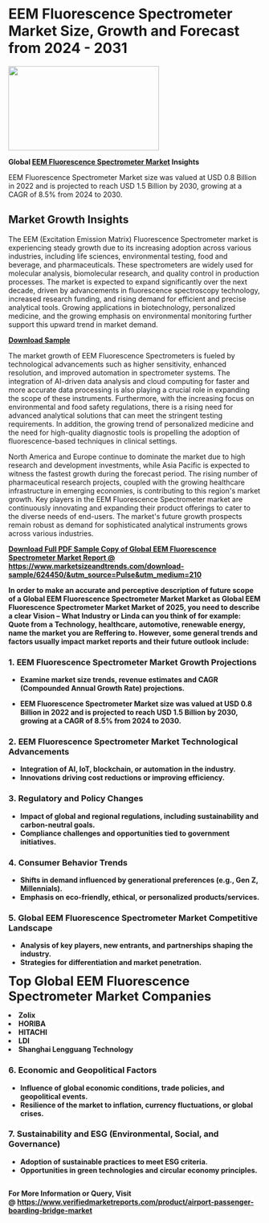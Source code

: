 <H1>EEM Fluorescence Spectrometer Market Size, Growth and Forecast from 2024 - 2031</H1><img class="aligncenter size-medium wp-image-584254" src="https://thirdeyenews.in/wp-content/uploads/2024/09/Global-Market-Research-300x168.jpeg" alt="" width="300" height="168" /><p><strong>Global&nbsp;<a href="https://www.marketsizeandtrends.com/download-sample/624450/&amp;utm_source=Pulse&amp;utm_medium=210">EEM Fluorescence Spectrometer Market</a> Insights</strong></p><p>EEM Fluorescence Spectrometer Market size was valued at USD 0.8 Billion in 2022 and is projected to reach USD 1.5 Billion by 2030, growing at a CAGR of 8.5% from 2024 to 2030.</p><p><h2>Market Growth Insights</h2> <p>The EEM (Excitation Emission Matrix) Fluorescence Spectrometer market is experiencing steady growth due to its increasing adoption across various industries, including life sciences, environmental testing, food and beverage, and pharmaceuticals. These spectrometers are widely used for molecular analysis, biomolecular research, and quality control in production processes. The market is expected to expand significantly over the next decade, driven by advancements in fluorescence spectroscopy technology, increased research funding, and rising demand for efficient and precise analytical tools. Growing applications in biotechnology, personalized medicine, and the growing emphasis on environmental monitoring further support this upward trend in market demand.</p> <p><strong><a href="#">Download Sample</a></strong></p> <p>The market growth of EEM Fluorescence Spectrometers is fueled by technological advancements such as higher sensitivity, enhanced resolution, and improved automation in spectrometer systems. The integration of AI-driven data analysis and cloud computing for faster and more accurate data processing is also playing a crucial role in expanding the scope of these instruments. Furthermore, with the increasing focus on environmental and food safety regulations, there is a rising need for advanced analytical solutions that can meet the stringent testing requirements. In addition, the growing trend of personalized medicine and the need for high-quality diagnostic tools is propelling the adoption of fluorescence-based techniques in clinical settings.</p> <p>North America and Europe continue to dominate the market due to high research and development investments, while Asia Pacific is expected to witness the fastest growth during the forecast period. The rising number of pharmaceutical research projects, coupled with the growing healthcare infrastructure in emerging economies, is contributing to this region's market growth. Key players in the EEM Fluorescence Spectrometer market are continuously innovating and expanding their product offerings to cater to the diverse needs of end-users. The market's future growth prospects remain robust as demand for sophisticated analytical instruments grows across various industries.</p> <p><strong><a href="#"></p><p><span class=""><strong>Download Full PDF Sample Copy of Global EEM Fluorescence Spectrometer Market Report</strong> @ <a href="https://www.marketsizeandtrends.com/download-sample/624450/&amp;utm_source=Pulse&amp;utm_medium=210" target="_blank">https://www.marketsizeandtrends.com/download-sample/624450/&amp;utm_source=Pulse&amp;utm_medium=210</a></span></p><p>In order to make an accurate and perceptive description of future scope of a Global&nbsp;EEM Fluorescence Spectrometer Market Market as Global&nbsp;EEM Fluorescence Spectrometer Market Market of 2025, you need to describe a clear Vision &ndash; What Industry or Linda can you think of for example: Quote from a Technology, healthcare, automotive, renewable energy, name the market you are Reffering to. However, some general trends and factors usually impact market reports and their future outlook include:</p><h3>1.&nbsp;<strong>EEM Fluorescence Spectrometer Market Growth Projections</strong></h3><ul><li>Examine market size trends, revenue estimates and CAGR (Compounded Annual Growth Rate) projections.</li><li><p>EEM Fluorescence Spectrometer Market size was valued at USD 0.8 Billion in 2022 and is projected to reach USD 1.5 Billion by 2030, growing at a CAGR of 8.5% from 2024 to 2030.</p></li></ul><h3>2.&nbsp;<strong>EEM Fluorescence Spectrometer Market Technological Advancements</strong></h3><ul><li>Integration of AI, IoT, blockchain, or automation in the industry.</li><li>Innovations driving cost reductions or improving efficiency.</li></ul><h3>3.&nbsp;<strong>Regulatory and Policy Changes</strong></h3><ul><li>Impact of global and regional regulations, including sustainability and carbon-neutral goals.</li><li>Compliance challenges and opportunities tied to government initiatives.</li></ul><h3>4.&nbsp;<strong>Consumer Behavior Trends</strong></h3><ul><li>Shifts in demand influenced by generational preferences (e.g., Gen Z, Millennials).</li><li>Emphasis on eco-friendly, ethical, or personalized products/services.</li></ul><h3>5.&nbsp;<strong>Global EEM Fluorescence Spectrometer Market Competitive Landscape</strong></h3><ul><li>Analysis of key players, new entrants, and partnerships shaping the industry.</li><li>Strategies for differentiation and market penetration.</li></ul><p data-pm-slice="1 1 []"><span style="color: inherit; font-family: inherit; font-size: 25px;">Top Global EEM Fluorescence Spectrometer Market Companies</span></p><div class="" data-test-id=""><p><li>Zolix</li><li> HORIBA</li><li> HITACHI</li><li> LDI</li><li> Shanghai Lengguang Technology</li></p></div><h3>6.&nbsp;<strong>Economic and Geopolitical Factors</strong></h3><ul><li>Influence of global economic conditions, trade policies, and geopolitical events.</li><li>Resilience of the market to inflation, currency fluctuations, or global crises.</li></ul><h3>7.&nbsp;<strong>Sustainability and ESG (Environmental, Social, and Governance)</strong></h3><ul><li>Adoption of sustainable practices to meet ESG criteria.</li><li>Opportunities in green technologies and circular economy principles.</li></ul><h2><strong style="font-size: 14px;">For More Information or Query, Visit @&nbsp;</strong><a style="background-color: #ffffff; font-size: 14px;" href="https://www.marketsizeandtrends.com/report/eem-fluorescence-spectrometer-market/" target="_blank">https://www.verifiedmarketreports.com/product/airport-passenger-boarding-bridge-market</a></h2>
